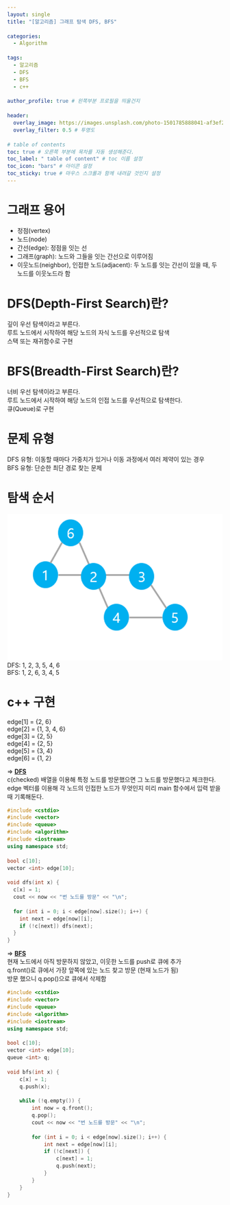 ```yaml
---
layout: single
title: "[알고리즘] 그래프 탐색 DFS, BFS"

categories:
  - Algorithm

tags:
  - 알고리즘
  - DFS
  - BFS
  - c++

author_profile: true # 왼쪽부분 프로필을 띄울건지

header:
  overlay_image: https://images.unsplash.com/photo-1501785888041-af3ef285b470?ixlib=rb-1.2.1&ixid=eyJhcHBfaWQiOjEyMDd9&auto=format&fit=crop&w=1350&q=80
  overlay_filter: 0.5 # 투명도

# table of contents
toc: true # 오른쪽 부분에 목차를 자동 생성해준다.
toc_label: " table of content" # toc 이름 설정
toc_icon: "bars" # 아이콘 설정
toc_sticky: true # 마우스 스크롤과 함께 내려갈 것인지 설정
---
```


# 그래프 용어

- 정점(vertex)
- 노드(node)
- 간선(edge): 정점을 잇는 선
- 그래프(graph): 노드와 그들을 잇는 간선으로 이루어짐
- 이웃노드(neighbor), 인접한 노드(adjacent): 두 노드를 잇는 간선이 있을 때, 두 노드를 이웃노드라 함

# DFS(Depth-First Search)란?

깊이 우선 탐색이라고 부른다.  
루트 노드에서 시작하여 해당 노드의 자식 노드를 우선적으로 탐색  
스택 또는 재귀함수로 구현

# BFS(Breadth-First Search)란?

너비 우선 탐색이라고 부른다.  
루트 노드에서 시작하여 해당 노드의 인접 노드를 우선적으로 탐색한다.  
큐(Queue)로 구현

# 문제 유형

DFS 유형: 이동할 때마다 가중치가 있거나 이동 과정에서 여러 제약이 있는 경우  
BFS 유형: 단순한 최단 경로 찾는 문제

# 탐색 순서

![그래프](../../images/그래프.png)
DFS: 1, 2, 3, 5, 4, 6  
BFS: 1, 2, 6, 3, 4, 5

# c++ 구현

edge[1] = {2, 6}  
edge[2] = {1, 3, 4, 6}  
edge[3] = {2, 5}  
edge[4] = {2, 5}  
edge[5] = {3, 4}  
edge[6] = {1, 2}

=> **<u>DFS</u>**  
c(checked) 배열을 이용해 특정 노드를 방문했으면 그 노드를 방문했다고 체크한다.  
edge 벡터를 이용해 각 노드의 인접한 노드가 무엇인지 미리 main 함수에서 입력 받을 때 기록해둔다.

```c++
#include <cstdio>
#include <vector>
#include <queue>
#include <algorithm>
#include <iostream>
using namespace std;

bool c[10];
vector <int> edge[10];

void dfs(int x) {
  c[x] = 1;
  cout << now << "번 노드를 방문" << "\n";

  for (int i = 0; i < edge[now].size(); i++) {
    int next = edge[now][i];
    if (!c[next]) dfs(next);
  }
}
```

=> **<u>BFS</u>**  
현재 노드에서 아직 방문하지 않았고, 이웃한 노드를 push로 큐에 추가  
q.front()로 큐에서 가장 앞쪽에 있는 노드 찾고 방문 (현재 노드가 됨)  
방문 했으니 q.pop()으로 큐에서 삭제함

```c++
#include <cstdio>
#include <vector>
#include <queue>
#include <algorithm>
#include <iostream>
using namespace std;

bool c[10];
vector <int> edge[10];
queue <int> q;

void bfs(int x) {
	c[x] = 1;
	q.push(x);

	while (!q.empty()) {
		int now = q.front();
		q.pop();
		cout << now << "번 노드를 방문" << "\n";

		for (int i = 0; i < edge[now].size(); i++) {
			int next = edge[now][i];
			if (!c[next]) {
				c[next] = 1;
				q.push(next);
			}
		}
	}
}
```
